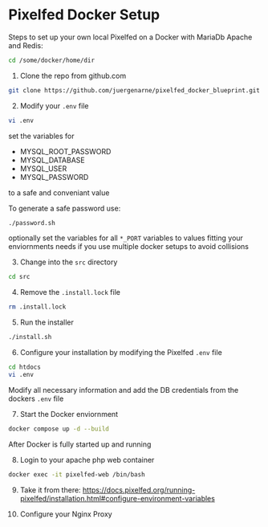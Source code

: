 # Pixelfed Docker Setup

Steps to set up your own local Pixelfed on a Docker with MariaDb Apache and Redis:

```bash
cd /some/docker/home/dir
````

1. Clone the repo from github.com

```bash
git clone https://github.com/juergenarne/pixelfed_docker_blueprint.git . 
````

2. Modify your ``.env`` file

```bash
vi .env
````

set the variables for

- MYSQL_ROOT_PASSWORD
- MYSQL_DATABASE
- MYSQL_USER
- MYSQL_PASSWORD

to a safe and conveniant value

To generate a safe password use:

```bash
./password.sh
````

optionally set the variables for all ``*_PORT`` variables to values fitting your enviornments needs if you use multiple docker setups to avoid collisions

3. Change into the ``src`` directory

```bash
cd src
````

4. Remove the ``.install.lock`` file

```bash
rm .install.lock
````

5. Run the installer

```bash
./install.sh
````

6. Configure your installation by modifying the Pixelfed ``.env`` file

```bash
cd htdocs
vi .env
````

Modify all necessary information and add the DB credentials from the dockers ``.env`` file


7. Start the Docker enviornment

```bash
docker compose up -d --build
````

After Docker is fully started up and running 

8. Login to your apache php web container

```bash
docker exec -it pixelfed-web /bin/bash
````
  
9. Take it from there: <https://docs.pixelfed.org/running-pixelfed/installation.html#configure-environment-variables>

10. Configure your Nginx Proxy
